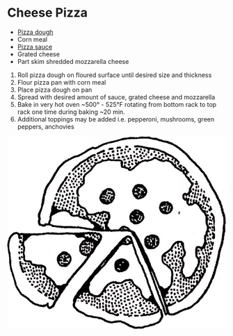 # Cheese Pizza
* [Pizza dough](/recipes/pizza/dough.md)
* Corn meal
* [Pizza sauce](/recipes/pizza/dough.md)
* Grated cheese
* Part skim shredded mozzarella cheese

1. Roll pizza dough on floured surface until desired size and thickness
2. Flour pizza pan with corn meal
3. Place pizza dough on pan
4. Spread with desired amount of sauce, grated cheese and mozzarella
5. Bake in very hot oven ~500° - 525°F rotating from bottom rack to top rack one time during baking ~20 min.
6. Additional toppings may be added i.e. pepperoni, mushrooms, green peppers, anchovies

![Pizza](/images/pizza/pizza.jpg)
